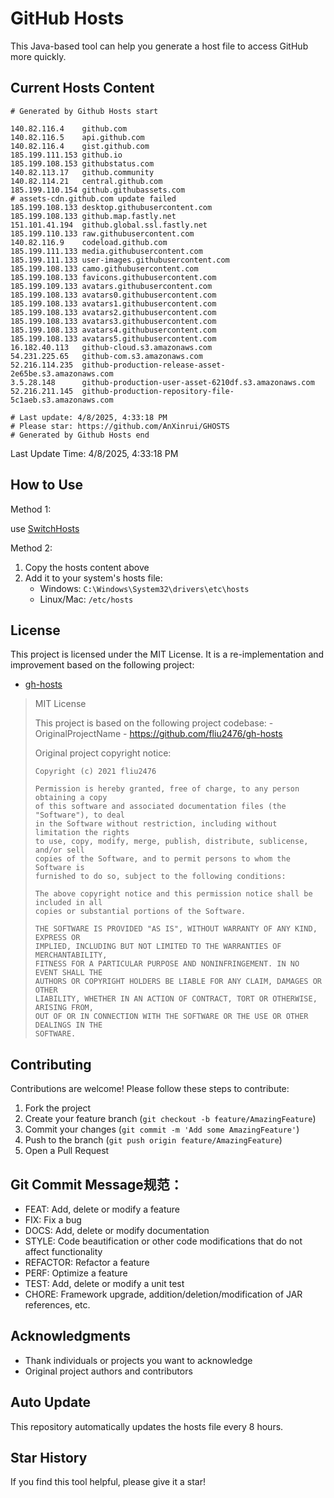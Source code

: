 # GitHub Hosts

This Java-based tool can help you generate a host file to access GitHub more quickly.

## Current Hosts Content

```hosts
# Generated by Github Hosts start  

140.82.116.4    github.com
140.82.116.5    api.github.com
140.82.116.4    gist.github.com
185.199.111.153 github.io
185.199.108.153 githubstatus.com
140.82.113.17   github.community
140.82.114.21   central.github.com
185.199.110.154 github.githubassets.com
# assets-cdn.github.com update failed
185.199.108.133 desktop.githubusercontent.com
185.199.108.133 github.map.fastly.net
151.101.41.194  github.global.ssl.fastly.net
185.199.110.133 raw.githubusercontent.com
140.82.116.9    codeload.github.com
185.199.111.133 media.githubusercontent.com
185.199.111.133 user-images.githubusercontent.com
185.199.108.133 camo.githubusercontent.com
185.199.108.133 favicons.githubusercontent.com
185.199.109.133 avatars.githubusercontent.com
185.199.108.133 avatars0.githubusercontent.com
185.199.108.133 avatars1.githubusercontent.com
185.199.108.133 avatars2.githubusercontent.com
185.199.108.133 avatars3.githubusercontent.com
185.199.108.133 avatars4.githubusercontent.com
185.199.108.133 avatars5.githubusercontent.com
16.182.40.113   github-cloud.s3.amazonaws.com
54.231.225.65   github-com.s3.amazonaws.com
52.216.114.235  github-production-release-asset-2e65be.s3.amazonaws.com
3.5.28.148      github-production-user-asset-6210df.s3.amazonaws.com
52.216.211.145  github-production-repository-file-5c1aeb.s3.amazonaws.com

# Last update: 4/8/2025, 4:33:18 PM
# Please star: https://github.com/AnXinrui/GHOSTS
# Generated by Github Hosts end
```

Last Update Time: 4/8/2025, 4:33:18 PM

## How to Use

Method 1:

use [SwitchHosts](https://github.com/oldj/SwitchHosts)

Method 2:
1. Copy the hosts content above
2. Add it to your system's hosts file:
   - Windows: `C:\Windows\System32\drivers\etc\hosts`
   - Linux/Mac: `/etc/hosts`

## License
This project is licensed under the MIT License. It is a re-implementation and improvement based on the following project:
- [gh-hosts](https://github.com/fliu2476/gh-hosts)

> MIT License 
>
> This project is based on the following project codebase: -OriginalProjectName - https://github.com/fliu2476/gh-hosts
>
> Original project copyright notice:
>
> ```
> Copyright (c) 2021 fliu2476
> 
> Permission is hereby granted, free of charge, to any person obtaining a copy
> of this software and associated documentation files (the "Software"), to deal
> in the Software without restriction, including without limitation the rights
> to use, copy, modify, merge, publish, distribute, sublicense, and/or sell
> copies of the Software, and to permit persons to whom the Software is
> furnished to do so, subject to the following conditions:
> 
> The above copyright notice and this permission notice shall be included in all
> copies or substantial portions of the Software.
> 
> THE SOFTWARE IS PROVIDED "AS IS", WITHOUT WARRANTY OF ANY KIND, EXPRESS OR
> IMPLIED, INCLUDING BUT NOT LIMITED TO THE WARRANTIES OF MERCHANTABILITY,
> FITNESS FOR A PARTICULAR PURPOSE AND NONINFRINGEMENT. IN NO EVENT SHALL THE
> AUTHORS OR COPYRIGHT HOLDERS BE LIABLE FOR ANY CLAIM, DAMAGES OR OTHER
> LIABILITY, WHETHER IN AN ACTION OF CONTRACT, TORT OR OTHERWISE, ARISING FROM,
> OUT OF OR IN CONNECTION WITH THE SOFTWARE OR THE USE OR OTHER DEALINGS IN THE
> SOFTWARE.
> ```

## Contributing

Contributions are welcome! Please follow these steps to contribute:

1. Fork the project
2. Create your feature branch (`git checkout -b feature/AmazingFeature`)
3. Commit your changes (`git commit -m 'Add some AmazingFeature'`)
4. Push to the branch (`git push origin feature/AmazingFeature`)
5. Open a Pull Request

## Git Commit Message规范：

- FEAT: Add, delete or modify a feature
- FIX: Fix a bug
- DOCS: Add, delete or modify documentation
- STYLE: Code beautification or other code modifications that do not affect functionality
- REFACTOR: Refactor a feature
- PERF: Optimize a feature
- TEST: Add, delete or modify a unit test
- CHORE: Framework upgrade, addition/deletion/modification of JAR references, etc.

## Acknowledgments

- Thank individuals or projects you want to acknowledge
- Original project authors and contributors

## Auto Update

This repository automatically updates the hosts file every 8 hours.

## Star History

If you find this tool helpful, please give it a star!

